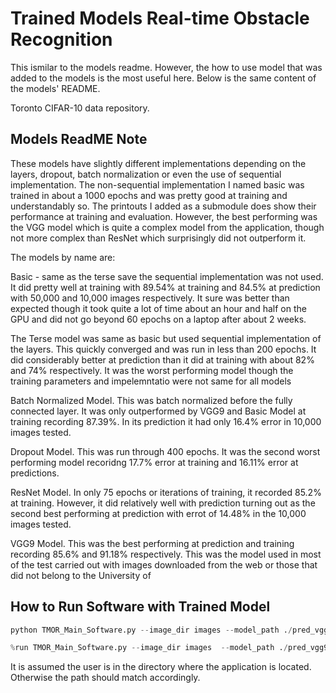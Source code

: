 
# Trained Models Real-time Obstacle Recognition

This ismilar to the models readme. However, the how to use model that was added to the models is the most useful here. Below is the same content of the models' README.

Toronto CIFAR-10 data repository.

## Models ReadME Note

These models have slightly different implementations depending on the layers, dropout, batch normalization or even the use of sequential implementation. The non-sequential implementation I named basic was trained in about a 1000 epochs and was pretty good at training and understandably so. The printouts I added as a submodule does show their performance at training and evaluation. However, the best performing was the VGG model which is quite a complex model from the application, though not more complex than ResNet which surprisingly did not outperform it.

The models by name are:

Basic - same as the terse save the sequential implementation was not used. It did pretty well at training with 89.54% at training and 84.5% at prediction with 50,000 and 10,000 images respectively. It sure was better than expected though it took quite a lot of time about an hour and half on the GPU and did not go beyond 60 epochs on a laptop after about 2 weeks.

The Terse model was same as basic but used sequential implementation of the layers. This quickly converged and was run in less than 200 epochs. It did considerably better at prediction than it did at training with about 82% and 74% respectively. It was the worst performing model though the training parameters and impelemntatio were not same for all models

Batch Normalized Model. This was batch normalized before the fully connected layer. It was only outperformed by VGG9 and Basic Model at training recording 87.39%. In its prediction it had only 16.4% error in 10,000 images tested. 

Dropout Model. This was run through 400 epochs. It was the second worst performing model recoridng 17.7% error at training and 16.11% error at predictions.

ResNet Model. In only 75 epochs or iterations of training, it recorded 85.2% at training. However, it did relatively well with prediction turning out as the second best performing at prediction with errot of 14.48% in the 10,000 images tested.

VGG9 Model. This was the best performing at prediction and training recording 85.6% and 91.18% respectively. This was the model used in most of the test carried out with images downloaded from the web or those that did not belong to the University of 

## How to Run Software with Trained Model


```python
python TMOR_Main_Software.py --image_dir images --model_path ./pred_vgg9.dnn# model_path is optional as a default is there, the name of the dir to find the images is the "images"
```


```python
%run TMOR_Main_Software.py --image_dir images  --model_path ./pred_vgg9.dnn# model_path is optional as a default is there,# if using QtConsole -the name of the dir to find the images is the "images"
```

It is assumed the user is in the directory where the application is located. Otherwise the path should match accordingly.

